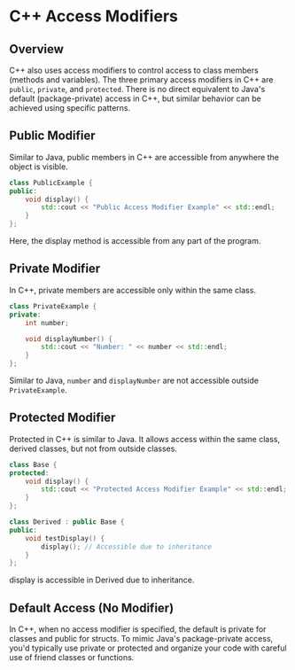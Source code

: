 # C++ Access Modifiers

## Overview
C++ also uses access modifiers to control access to class members (methods and variables).
The three primary access modifiers in C++ are `public`, `private`, and `protected`.
There is no direct equivalent to Java's default (package-private) access in C++, but similar behavior can be achieved using specific patterns.

## Public Modifier
Similar to Java, public members in C++ are accessible from anywhere the object is visible.

```cpp
class PublicExample {
public:
    void display() {
        std::cout << "Public Access Modifier Example" << std::endl;
    }
};
```
Here, the display method is accessible from any part of the program.
## Private Modifier
In C++, private members are accessible only within the same class.

```cpp
class PrivateExample {
private:
    int number;

    void displayNumber() {
        std::cout << "Number: " << number << std::endl;
    }
};
```

Similar to Java, `number` and `displayNumber` are not accessible outside `PrivateExample`.

## Protected Modifier
Protected in C++ is similar to Java. It allows access within the same class, derived classes, but not from outside classes.

```cpp
class Base {
protected:
    void display() {
        std::cout << "Protected Access Modifier Example" << std::endl;
    }
};

class Derived : public Base {
public:
    void testDisplay() {
        display(); // Accessible due to inheritance
    }
};
```

display is accessible in Derived due to inheritance.

## Default Access (No Modifier)
In C++, when no access modifier is specified, the default is private for classes and public for structs.
To mimic Java's package-private access, you'd typically use private or protected and organize your code with careful use of friend classes or functions.

